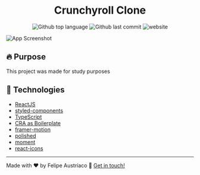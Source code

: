<h1 align="center">Crunchyroll Clone</h1>

<p align="center">
  <img alt="Github top language" src="https://img.shields.io/github/languages/top/w1redl4in/crunchyroll-clone" />
  <img alt="Github last commit" src="https://img.shields.io/github/last-commit/w1redl4in/crunchyroll-clone" />
  <img alt="website" src="https://img.shields.io/website?down_message=red&up_color=green&up_message=online&url=https%3A%2F%2Fw1redl4in.github.io%2Fcrunchyroll-clone%2F" />
</p>

![App Screenshot](https://cdn.discordapp.com/attachments/689545226120986626/824031265408942120/unknown.png)

## :fire: Purpose

This project was made for study purposes

## :rocket: Technologies

- [ReactJS](https://reactjs.org/)
- [styled-components](https://styled-components.com/)
- [TypeScript](https://www.typescriptlang.org/)
- [CRA as Boilerplate](https://create-react-app.dev/)
- [framer-motion](https://www.framer.com/motion/)
- [polished](https://polished.js.org/)
- [moment](https://momentjs.com/)
- [react-icons](https://react-icons.github.io/react-icons/)

---

Made with ♥ by Felipe Austríaco :wave: [Get in touch!](https://felipeaustriaco.dev/)


